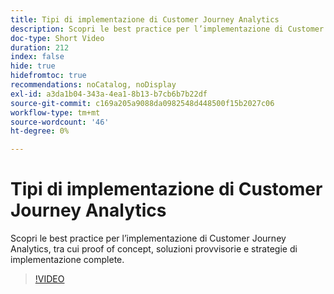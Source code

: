 ```yaml
---
title: Tipi di implementazione di Customer Journey Analytics
description: Scopri le best practice per l’implementazione di Customer Journey Analytics, tra cui proof of concept, soluzioni provvisorie e strategie di implementazione complete.
doc-type: Short Video
duration: 212
index: false
hide: true
hidefromtoc: true
recommendations: noCatalog, noDisplay
exl-id: a3da1b04-343a-4ea1-8b13-b7cb6b7b22df
source-git-commit: c169a205a9088da0982548d448500f15b2027c06
workflow-type: tm+mt
source-wordcount: '46'
ht-degree: 0%

---
```


# Tipi di implementazione di Customer Journey Analytics

Scopri le best practice per l’implementazione di Customer Journey Analytics, tra cui proof of concept, soluzioni provvisorie e strategie di implementazione complete.

<!-- 62_S113_3442460_211_best-practices-for-implementing-customer-journey-analytics -->
>[!VIDEO](https://video.tv.adobe.com/v/3460074/?learn=on&enablevpops=true&captions=ita)
